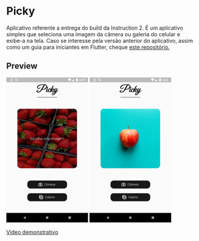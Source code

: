 # Picky

Aplicativo referente a entrega do build da Instruction 2. É um aplicativo simples que seleciona uma imagem da câmera ou galeria do celular e exibe-a na tela.
Caso se interesse pela versão anterior do aplicativo, assim como um guia para iniciantes em Flutter, cheque [este repositório.](https://github.com/Projeto-Frutas-Vegetais-Programa-K/prototipo-flutter)

## Preview

<img src="assets/images/preview_images/preview-1.png" width="216" height="384">     <img src="assets/images/preview_images/preview-2.png" width="216" height="384">

[Vídeo demonstrativo]()
